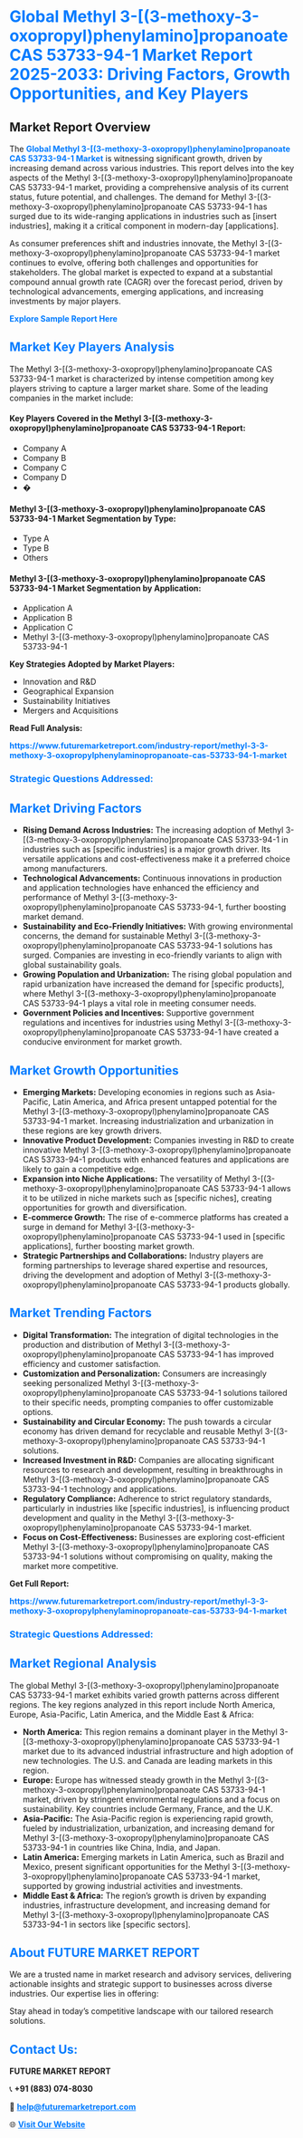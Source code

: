 <h1 style="color: #007BFF;">Global Methyl 3-[(3-methoxy-3-oxopropyl)phenylamino]propanoate CAS 53733-94-1 Market Report 2025-2033: Driving Factors, Growth Opportunities, and Key Players</h1>

<section id="overview">
<h2>Market Report Overview</h2>
<p>The <a href="https://www.futuremarketreport.com/industry-report/methyl-3-3-methoxy-3-oxopropylphenylaminopropanoate-cas-53733-94-1-market" style="color: #007BFF; text-decoration: none;"><strong>Global Methyl 3-[(3-methoxy-3-oxopropyl)phenylamino]propanoate CAS 53733-94-1 Market</strong></a> is witnessing significant growth, driven by increasing demand across various industries. This report delves into the key aspects of the Methyl 3-[(3-methoxy-3-oxopropyl)phenylamino]propanoate CAS 53733-94-1 market, providing a comprehensive analysis of its current status, future potential, and challenges. The demand for Methyl 3-[(3-methoxy-3-oxopropyl)phenylamino]propanoate CAS 53733-94-1 has surged due to its wide-ranging applications in industries such as [insert industries], making it a critical component in modern-day [applications].</p>
<p>As consumer preferences shift and industries innovate, the Methyl 3-[(3-methoxy-3-oxopropyl)phenylamino]propanoate CAS 53733-94-1 market continues to evolve, offering both challenges and opportunities for stakeholders. The global market is expected to expand at a substantial compound annual growth rate (CAGR) over the forecast period, driven by technological advancements, emerging applications, and increasing investments by major players.</p>
</section>

<section id="overview">
<p><a href="https://www.futuremarketreport.com/request-sample/reportId=111439" style="color: #007BFF; text-decoration: none;"><strong>Explore Sample Report Here</strong></a></p>
</section>

<section id="key-players">
<h2 style="color: #007BFF;">Market Key Players Analysis</h2>
<p>The Methyl 3-[(3-methoxy-3-oxopropyl)phenylamino]propanoate CAS 53733-94-1 market is characterized by intense competition among key players striving to capture a larger market share. Some of the leading companies in the market include:</p>
<h4>Key Players Covered in the Methyl 3-[(3-methoxy-3-oxopropyl)phenylamino]propanoate CAS 53733-94-1 Report:</h4>
<ul><li>Company A</li><li>Company B</li><li>Company C</li><li>Company D</li><li>�</li></ul>
<h4>Methyl 3-[(3-methoxy-3-oxopropyl)phenylamino]propanoate CAS 53733-94-1 Market Segmentation by Type:</h4>
<ul><li>Type A</li><li>Type B</li><li>Others</li></ul>

<h4>Methyl 3-[(3-methoxy-3-oxopropyl)phenylamino]propanoate CAS 53733-94-1 Market Segmentation by Application:</h4>
<ul><li>Application A</li><li>Application B</li><li>Application C</li><li>Methyl 3-[(3-methoxy-3-oxopropyl)phenylamino]propanoate CAS 53733-94-1</li></ul>
<p><strong>Key Strategies Adopted by Market Players:</strong></p>
<ul>
<li>Innovation and R&D</li>
<li>Geographical Expansion</li>
<li>Sustainability Initiatives</li>
<li>Mergers and Acquisitions</li>
</ul>
</section>

<section>
<p><strong>Read Full Analysis: </strong></p><a href="https://www.futuremarketreport.com/industry-report/methyl-3-3-methoxy-3-oxopropylphenylaminopropanoate-cas-53733-94-1-market" style="color: #007BFF; text-decoration: none;"><strong>https://www.futuremarketreport.com/industry-report/methyl-3-3-methoxy-3-oxopropylphenylaminopropanoate-cas-53733-94-1-market</strong></a>
<h3 style="color: #007BFF;">Strategic Questions Addressed:</h3>
</section>

<section id="driving-factors">
<h2 style="color: #007BFF;">Market Driving Factors</h2>
<ul>
<li><strong>Rising Demand Across Industries:</strong> The increasing adoption of Methyl 3-[(3-methoxy-3-oxopropyl)phenylamino]propanoate CAS 53733-94-1 in industries such as [specific industries] is a major growth driver. Its versatile applications and cost-effectiveness make it a preferred choice among manufacturers.</li>
<li><strong>Technological Advancements:</strong> Continuous innovations in production and application technologies have enhanced the efficiency and performance of Methyl 3-[(3-methoxy-3-oxopropyl)phenylamino]propanoate CAS 53733-94-1, further boosting market demand.</li>
<li><strong>Sustainability and Eco-Friendly Initiatives:</strong> With growing environmental concerns, the demand for sustainable Methyl 3-[(3-methoxy-3-oxopropyl)phenylamino]propanoate CAS 53733-94-1 solutions has surged. Companies are investing in eco-friendly variants to align with global sustainability goals.</li>
<li><strong>Growing Population and Urbanization:</strong> The rising global population and rapid urbanization have increased the demand for [specific products], where Methyl 3-[(3-methoxy-3-oxopropyl)phenylamino]propanoate CAS 53733-94-1 plays a vital role in meeting consumer needs.</li>
<li><strong>Government Policies and Incentives:</strong> Supportive government regulations and incentives for industries using Methyl 3-[(3-methoxy-3-oxopropyl)phenylamino]propanoate CAS 53733-94-1 have created a conducive environment for market growth.</li>
</ul>
</section>

<section id="growth-opportunities">
<h2 style="color: #007BFF;">Market Growth Opportunities</h2>
<ul>
<li><strong>Emerging Markets:</strong> Developing economies in regions such as Asia-Pacific, Latin America, and Africa present untapped potential for the Methyl 3-[(3-methoxy-3-oxopropyl)phenylamino]propanoate CAS 53733-94-1 market. Increasing industrialization and urbanization in these regions are key growth drivers.</li>
<li><strong>Innovative Product Development:</strong> Companies investing in R&D to create innovative Methyl 3-[(3-methoxy-3-oxopropyl)phenylamino]propanoate CAS 53733-94-1 products with enhanced features and applications are likely to gain a competitive edge.</li>
<li><strong>Expansion into Niche Applications:</strong> The versatility of Methyl 3-[(3-methoxy-3-oxopropyl)phenylamino]propanoate CAS 53733-94-1 allows it to be utilized in niche markets such as [specific niches], creating opportunities for growth and diversification.</li>
<li><strong>E-commerce Growth:</strong> The rise of e-commerce platforms has created a surge in demand for Methyl 3-[(3-methoxy-3-oxopropyl)phenylamino]propanoate CAS 53733-94-1 used in [specific applications], further boosting market growth.</li>
<li><strong>Strategic Partnerships and Collaborations:</strong> Industry players are forming partnerships to leverage shared expertise and resources, driving the development and adoption of Methyl 3-[(3-methoxy-3-oxopropyl)phenylamino]propanoate CAS 53733-94-1 products globally.</li>
</ul>
</section>

<section id="trending-factors">
<h2 style="color: #007BFF;">Market Trending Factors</h2>
<ul>
<li><strong>Digital Transformation:</strong> The integration of digital technologies in the production and distribution of Methyl 3-[(3-methoxy-3-oxopropyl)phenylamino]propanoate CAS 53733-94-1 has improved efficiency and customer satisfaction.</li>
<li><strong>Customization and Personalization:</strong> Consumers are increasingly seeking personalized Methyl 3-[(3-methoxy-3-oxopropyl)phenylamino]propanoate CAS 53733-94-1 solutions tailored to their specific needs, prompting companies to offer customizable options.</li>
<li><strong>Sustainability and Circular Economy:</strong> The push towards a circular economy has driven demand for recyclable and reusable Methyl 3-[(3-methoxy-3-oxopropyl)phenylamino]propanoate CAS 53733-94-1 solutions.</li>
<li><strong>Increased Investment in R&D:</strong> Companies are allocating significant resources to research and development, resulting in breakthroughs in Methyl 3-[(3-methoxy-3-oxopropyl)phenylamino]propanoate CAS 53733-94-1 technology and applications.</li>
<li><strong>Regulatory Compliance:</strong> Adherence to strict regulatory standards, particularly in industries like [specific industries], is influencing product development and quality in the Methyl 3-[(3-methoxy-3-oxopropyl)phenylamino]propanoate CAS 53733-94-1 market.</li>
<li><strong>Focus on Cost-Effectiveness:</strong> Businesses are exploring cost-efficient Methyl 3-[(3-methoxy-3-oxopropyl)phenylamino]propanoate CAS 53733-94-1 solutions without compromising on quality, making the market more competitive.</li>
</ul>
</section>

<section>
<p><strong>Get Full Report: </strong></p><a href="https://www.futuremarketreport.com/industry-report/methyl-3-3-methoxy-3-oxopropylphenylaminopropanoate-cas-53733-94-1-market" style="color: #007BFF; text-decoration: none;"><strong>https://www.futuremarketreport.com/industry-report/methyl-3-3-methoxy-3-oxopropylphenylaminopropanoate-cas-53733-94-1-market</strong></a>
<h3 style="color: #007BFF;">Strategic Questions Addressed:</h3>
</section>


<section id="regional-analysis">
<h2 style="color: #007BFF;">Market Regional Analysis</h2>
<p>The global Methyl 3-[(3-methoxy-3-oxopropyl)phenylamino]propanoate CAS 53733-94-1 market exhibits varied growth patterns across different regions. The key regions analyzed in this report include North America, Europe, Asia-Pacific, Latin America, and the Middle East & Africa:</p>
<ul>
<li><strong>North America:</strong> This region remains a dominant player in the Methyl 3-[(3-methoxy-3-oxopropyl)phenylamino]propanoate CAS 53733-94-1 market due to its advanced industrial infrastructure and high adoption of new technologies. The U.S. and Canada are leading markets in this region.</li>
<li><strong>Europe:</strong> Europe has witnessed steady growth in the Methyl 3-[(3-methoxy-3-oxopropyl)phenylamino]propanoate CAS 53733-94-1 market, driven by stringent environmental regulations and a focus on sustainability. Key countries include Germany, France, and the U.K.</li>
<li><strong>Asia-Pacific:</strong> The Asia-Pacific region is experiencing rapid growth, fueled by industrialization, urbanization, and increasing demand for Methyl 3-[(3-methoxy-3-oxopropyl)phenylamino]propanoate CAS 53733-94-1 in countries like China, India, and Japan.</li>
<li><strong>Latin America:</strong> Emerging markets in Latin America, such as Brazil and Mexico, present significant opportunities for the Methyl 3-[(3-methoxy-3-oxopropyl)phenylamino]propanoate CAS 53733-94-1 market, supported by growing industrial activities and investments.</li>
<li><strong>Middle East & Africa:</strong> The region’s growth is driven by expanding industries, infrastructure development, and increasing demand for Methyl 3-[(3-methoxy-3-oxopropyl)phenylamino]propanoate CAS 53733-94-1 in sectors like [specific sectors].</li>
</ul>
</section>

<footer>
<h2 style="color: #007BFF;">About FUTURE MARKET REPORT</h2>
<p>We are a trusted name in market research and advisory services, delivering actionable insights and strategic support to businesses across diverse industries. Our expertise lies in offering:</p>

<p>Stay ahead in today’s competitive landscape with our tailored research solutions.</p>

<h2 style="color: #007BFF;">Contact Us:</h2>
<p><strong>FUTURE MARKET REPORT</strong></p>
<p>📞 <strong>+91 (883) 074-8030</strong></p>
<p>📧 <strong><a href="mailto:help@futuremarketreport.com" style="color: #007BFF;">help@futuremarketreport.com</a></strong></p>
<p>🌐 <strong><a href="https://www.futuremarketreport.com/" style="color: #007BFF;">Visit Our Website</a></strong></p>
</footer>